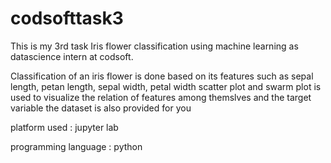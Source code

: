 # codsofttask3

This is my 3rd task Iris flower classification using machine learning as datascience intern at codsoft.

Classification of an iris flower is done based on its features such as sepal length, petan length, sepal width, petal width
scatter plot and swarm plot is used to visualize the relation of features among themslves and the target variable
the dataset is also provided for you

platform used : jupyter lab

programming language : python
